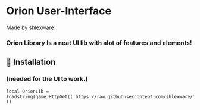 # Orion User-Interface
Made by [shlexware](https://github.com/shlexware)

### Orion Library Is a neat UI lib with alot of features and elements!

## 🔌 Installation
### (needed for the UI to work.)
```
local OrionLib = loadstring(game:HttpGet(('https://raw.githubusercontent.com/shlexware/Orion/main/source')))()
```
